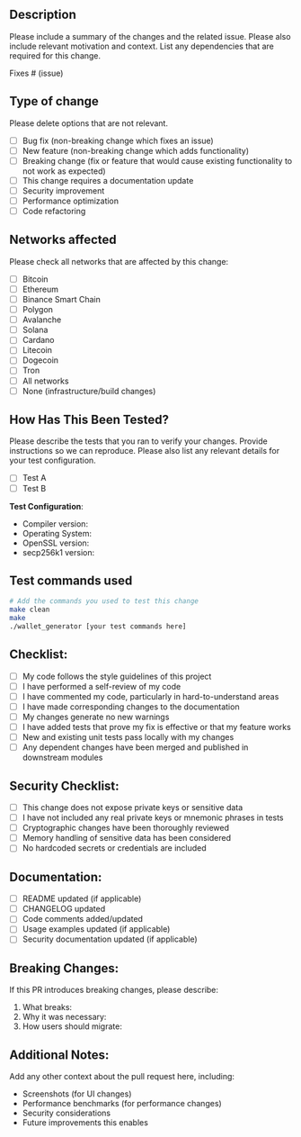 ## Description

Please include a summary of the changes and the related issue. Please also include relevant motivation and context. List any dependencies that are required for this change.

Fixes # (issue)

## Type of change

Please delete options that are not relevant.

- [ ] Bug fix (non-breaking change which fixes an issue)
- [ ] New feature (non-breaking change which adds functionality)
- [ ] Breaking change (fix or feature that would cause existing functionality to not work as expected)
- [ ] This change requires a documentation update
- [ ] Security improvement
- [ ] Performance optimization
- [ ] Code refactoring

## Networks affected

Please check all networks that are affected by this change:

- [ ] Bitcoin
- [ ] Ethereum
- [ ] Binance Smart Chain
- [ ] Polygon
- [ ] Avalanche
- [ ] Solana
- [ ] Cardano
- [ ] Litecoin
- [ ] Dogecoin
- [ ] Tron
- [ ] All networks
- [ ] None (infrastructure/build changes)

## How Has This Been Tested?

Please describe the tests that you ran to verify your changes. Provide instructions so we can reproduce. Please also list any relevant details for your test configuration.

- [ ] Test A
- [ ] Test B

**Test Configuration**:
* Compiler version:
* Operating System:
* OpenSSL version:
* secp256k1 version:

## Test commands used

```bash
# Add the commands you used to test this change
make clean
make
./wallet_generator [your test commands here]
```

## Checklist:

- [ ] My code follows the style guidelines of this project
- [ ] I have performed a self-review of my code
- [ ] I have commented my code, particularly in hard-to-understand areas
- [ ] I have made corresponding changes to the documentation
- [ ] My changes generate no new warnings
- [ ] I have added tests that prove my fix is effective or that my feature works
- [ ] New and existing unit tests pass locally with my changes
- [ ] Any dependent changes have been merged and published in downstream modules

## Security Checklist:

- [ ] This change does not expose private keys or sensitive data
- [ ] I have not included any real private keys or mnemonic phrases in tests
- [ ] Cryptographic changes have been thoroughly reviewed
- [ ] Memory handling of sensitive data has been considered
- [ ] No hardcoded secrets or credentials are included

## Documentation:

- [ ] README updated (if applicable)
- [ ] CHANGELOG updated
- [ ] Code comments added/updated
- [ ] Usage examples updated (if applicable)
- [ ] Security documentation updated (if applicable)

## Breaking Changes:

If this PR introduces breaking changes, please describe:

1. What breaks:
2. Why it was necessary:
3. How users should migrate:

## Additional Notes:

Add any other context about the pull request here, including:
- Screenshots (for UI changes)
- Performance benchmarks (for performance changes)
- Security considerations
- Future improvements this enables